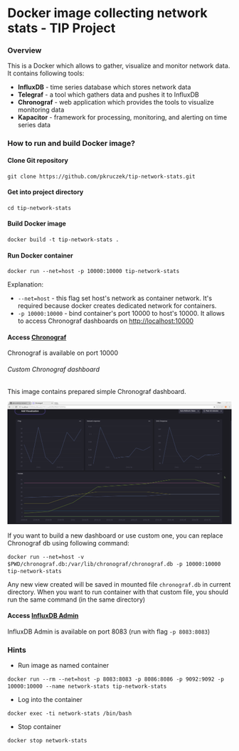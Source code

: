 # Docker image collecting network stats - TIP Project

### Overview
This is a Docker which allows to gather, visualize and monitor network data.
It contains following tools:
* **InfluxDB** - time series database which stores network data
* **Telegraf** - a tool which gathers data and pushes it to InfluxDB
* **Chronograf** - web application which provides the tools to visualize monitoring data
* **Kapacitor** - framework for processing, monitoring, and alerting on time series data  

### How to run and build Docker image?

#### Clone Git repository

```
git clone https://github.com/pkruczek/tip-network-stats.git
```
#### Get into project directory
```
cd tip-network-stats
```
#### Build Docker image
```
docker build -t tip-network-stats .
```
#### Run Docker container
```
docker run --net=host -p 10000:10000 tip-network-stats
```
Explanation:
* `--net=host` - this flag set host's network as container network. It's required because docker creates dedicated network for containers.
* `-p 10000:10000` - bind container's port 10000 to host's 10000. It allows to access Chronograf dashboards on [http://localhost:10000][chronograf]

#### Access [Chronograf][chronograf]
Chronograf is available on port 10000

###### Custom Chronograf dashboard
This image contains prepared simple Chronograf dashboard.

![Chronograf screen](documentation/images/chronograf_screen.png)

If you want to build a new dashboard
or use custom one, you can replace Chronograf db using following command:
```
docker run --net=host -v $PWD/chronograf.db:/var/lib/chronograf/chronograf.db -p 10000:10000 tip-network-stats
```
Any new view created will be saved in mounted file `chronograf.db` in current directory.
When you want to run container with that custom file, you should run the same command (in the
same directory)


#### Access [InfluxDB Admin][influx-admin]
InfluxDB Admin is available on port 8083 (run with flag `-p 8083:8083`)

### Hints
* Run image as named container
```
docker run --rm --net=host -p 8083:8083 -p 8086:8086 -p 9092:9092 -p 10000:10000 --name network-stats tip-network-stats
```

* Log into the container
```
docker exec -ti network-stats /bin/bash
```

* Stop container
```
docker stop network-stats
```

[chronograf]: http://localhost:10000
[Influx-admin]: http://localhost:8083
